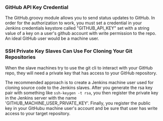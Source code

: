 ### GitHub API Key Credential

The GitHub.groovy module allows you to send status updates to
GitHub. In order for the authorization to work, you must set 
a credential in your Jenkins credentials keystore called 
"GITHUB_API_KEY" set with a string value of a key on a user's
github account with write permission to the repo. An ideal 
GitHub user would be a machine user.

### SSH Private Key Slaves Can Use For Cloning Your Git Repositories

When the slave machines try to use the git cli to interact with
your GitHub repo, they will need a private key that has access 
to your GitHub repository.

The recommended approach is to create a Jenkins machine user used 
for cloning source code to the Jenkins slaves. After you generate 
the rsa key pair with something like `ssh-keygen -t rsa`, you then
register the private key in the Jenkins server with the name 
'GITHUB_MACHINE_USER_PRIVATE_KEY'. Finally, you register the public 
key in your GitHubu machine user's account and be sure that user has
write access to your target repository.
